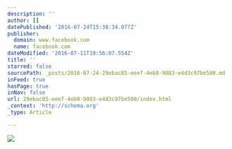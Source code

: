 ```yaml
---
description: ''
author: []
datePublished: '2016-07-24T15:38:34.077Z'
publisher:
  domain: www.facebook.com
  name: facebook.com
dateModified: '2016-07-11T19:56:07.554Z'
title: ''
starred: false
sourcePath: _posts/2016-07-24-29ebac85-eeef-4eb8-9083-e4d3c97be500.md
inFeed: true
hasPage: true
inNav: false
url: 29ebac85-eeef-4eb8-9083-e4d3c97be500/index.html
_context: 'http://schema.org'
_type: Article

---
```

![](https://scontent-yyz1-1.xx.fbcdn.net/t31.0-8/s960x960/13221378_10154202553023674_2049724876908274012_o.jpg)